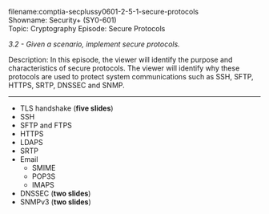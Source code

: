 filename:comptia-secplussy0601-2-5-1-secure-protocols  
Showname: Security+ \(SY0-601\)  
Topic: Cryptography
Episode: Secure Protocols  

*3.2 - Given a scenario, implement secure protocols.*  

Description: In this episode, the viewer will identify the purpose and characteristics of secure protocols. The viewer will identify why these protocols are used to protect system communications such as SSH, SFTP, HTTPS, SRTP, DNSSEC and SNMP.

---------------------


* TLS handshake (**five slides**\)
* SSH
* SFTP and FTPS
* HTTPS
* LDAPS
* SRTP
* Email
	+ SMIME
	+ POP3S
	+ IMAPS
* DNSSEC \(**two slides**\)
* SNMPv3 \(**two slides**\)